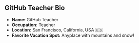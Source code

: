## GitHub Teacher Bio

- **Name:** GitHub Teacher
- **Occupation:** Teacher
- **Location:** San Francisco, California, USA :us:
- **Favorite Vacation Spot:** Anyplace with mountains and snow!
